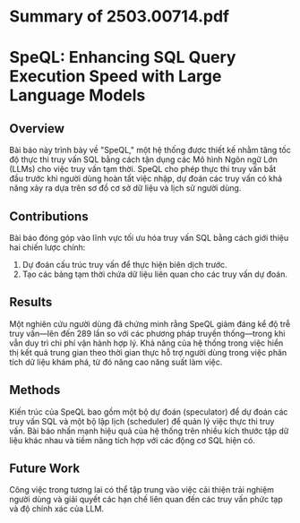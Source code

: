 # Summary of 2503.00714.pdf

# SpeQL: Enhancing SQL Query Execution Speed with Large Language Models

## Overview
Bài báo này trình bày về "SpeQL," một hệ thống được thiết kế nhằm tăng tốc độ thực thi truy vấn SQL bằng cách tận dụng các Mô hình Ngôn ngữ Lớn (LLMs) cho việc truy vấn tạm thời. SpeQL cho phép thực thi truy vấn bắt đầu trước khi người dùng hoàn tất việc nhập, dự đoán các truy vấn có khả năng xảy ra dựa trên sơ đồ cơ sở dữ liệu và lịch sử người dùng.

## Contributions
Bài báo đóng góp vào lĩnh vực tối ưu hóa truy vấn SQL bằng cách giới thiệu hai chiến lược chính: 
1. Dự đoán cấu trúc truy vấn để thực hiện biên dịch trước.
2. Tạo các bảng tạm thời chứa dữ liệu liên quan cho các truy vấn dự đoán.

## Results
Một nghiên cứu người dùng đã chứng minh rằng SpeQL giảm đáng kể độ trễ truy vấn—lên đến 289 lần so với các phương pháp truyền thống—trong khi vẫn duy trì chi phí vận hành hợp lý. Khả năng của hệ thống trong việc hiển thị kết quả trung gian theo thời gian thực hỗ trợ người dùng trong việc phân tích dữ liệu khám phá, từ đó nâng cao năng suất làm việc.

## Methods
Kiến trúc của SpeQL bao gồm một bộ dự đoán (speculator) để dự đoán các truy vấn SQL và một bộ lập lịch (scheduler) để quản lý việc thực thi truy vấn. Bài báo nhấn mạnh hiệu quả của hệ thống trên nhiều kích thước tập dữ liệu khác nhau và tiềm năng tích hợp với các động cơ SQL hiện có. 

## Future Work
Công việc trong tương lai có thể tập trung vào việc cải thiện trải nghiệm người dùng và giải quyết các hạn chế liên quan đến các truy vấn phức tạp và độ chính xác của LLM.
